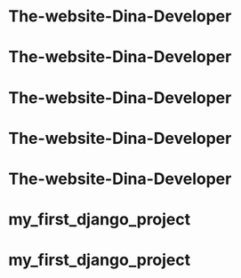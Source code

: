 # The-website-Dina-Developer
# The-website-Dina-Developer
# The-website-Dina-Developer
# The-website-Dina-Developer
# The-website-Dina-Developer
# my_first_django_project
# my_first_django_project
